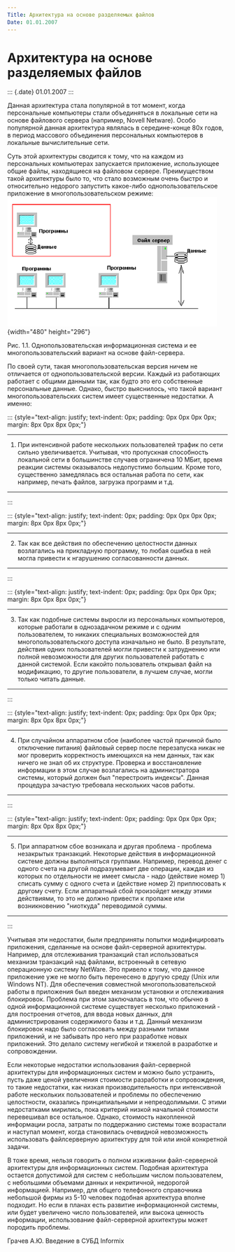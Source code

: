```yaml
---
Title: Архитектура на основе разделяемых файлов
Date: 01.01.2007
---
```



Архитектура на основе разделяемых файлов
========================================

::: {.date}
01.01.2007
:::

Данная архитектура стала популярной в тот момент, когда персональные
компьютеры стали объединяться в локальные сети на основе файлового
сервера (например, Novell Netware). Особо популярной данная архитектура
являлась в середине-конце 80х годов, в период массового объединения
персональных компьютеров в локальные вычислительные сети.

Суть этой архитектуры сводится к тому, что на каждом из персональных
компьютерах запускается приложение, использующее общие файлы,
находящиеся на файловом сервере. Преимуществом такой архитектуры было
то, что стало возможным очень быстро и относительно недорого запустить
какое-либо однопользовательское приложение в многопользовательском
режиме:![](/pic/embim1705.png){width="480" height="296"}

Рис. 1.1. Однопользовательская информационная система и ее
многопользовательский вариант на основе файл-сервера.

По своей сути, такая многопользовательская версия ничем не отличается от
однопользовательской версии. Каждый из работающих работает с общими
данными так, как будто это его собственные персональные данные. Однако,
быстро выяснилось, что такой вариант многопользовательских систем имеет
существенные недостатки. А именно:

::: {style="text-align: justify; text-indent: 0px; padding: 0px 0px 0px 0px; margin: 8px 0px 8px 0px;"}
  ---- -------------------------------------------------------------------------------------------------------------------------------------------------------------------------------------------------------------------------------------------------------------------------------------------------------------------------------------------------------------------
  1.   При интенсивной работе нескольких пользователей трафик по сети сильно увеличивается. Учитывая, что пропускная способность локальной сети в большинстве случаев ограничена 10 МБит, время реакции системы оказывалось недопустимо большим. Кроме того, существенно замедлялась вся остальная работа по сети, как например, печать файлов, загрузка программ и т.д.
  ---- -------------------------------------------------------------------------------------------------------------------------------------------------------------------------------------------------------------------------------------------------------------------------------------------------------------------------------------------------------------------
:::

::: {style="text-align: justify; text-indent: 0px; padding: 0px 0px 0px 0px; margin: 8px 0px 8px 0px;"}
  ---- -----------------------------------------------------------------------------------------------------------------------------------------------------------------------
  2.   Так как все действия по обеспечению целостности данных возлагались на прикладную программу, то любая ошибка в ней могла привести к нгарушению согласованности данных.
  ---- -----------------------------------------------------------------------------------------------------------------------------------------------------------------------
:::

::: {style="text-align: justify; text-indent: 0px; padding: 0px 0px 0px 0px; margin: 8px 0px 8px 0px;"}
  ---- -------------------------------------------------------------------------------------------------------------------------------------------------------------------------------------------------------------------------------------------------------------------------------------------------------------------------------------------------------------------------------------------------------------------------------------------------------------------------------------------------------------
  3.   Так как подобные системы выросли из персональных компьютеров, которые работали в однозадачном режиме и с одним пользователем, то никаких специальных возможностей для многопользовательского доступа изначально не было. В результате, действия одних пользователей могли привести к затруднению или полной невозможности для других пользователей работать с данной системой. Если какойто пользователь открывал файл на модификацию, то другие пользователи, в лучшем случае, могли только читать данные.
  ---- -------------------------------------------------------------------------------------------------------------------------------------------------------------------------------------------------------------------------------------------------------------------------------------------------------------------------------------------------------------------------------------------------------------------------------------------------------------------------------------------------------------
:::

::: {style="text-align: justify; text-indent: 0px; padding: 0px 0px 0px 0px; margin: 8px 0px 8px 0px;"}
  ---- --------------------------------------------------------------------------------------------------------------------------------------------------------------------------------------------------------------------------------------------------------------------------------------------------------------------------------------------------------------------------------------------------------------------------
  4.   При случайном аппаратном сбое (наиболее частой причиной было отключение питания) файловый сервер после перезапуска никак не мог проверить корректность имеющихся на нем данных, так как ничего не знал об их структуре. Проверка и восстановление информации в этом случае возлагались на администратора системы, который должен был "перестроить индексы". Данная процедура зачастую требовала нескольких часов работы.
  ---- --------------------------------------------------------------------------------------------------------------------------------------------------------------------------------------------------------------------------------------------------------------------------------------------------------------------------------------------------------------------------------------------------------------------------
:::

::: {style="text-align: justify; text-indent: 0px; padding: 0px 0px 0px 0px; margin: 8px 0px 8px 0px;"}
  ---- ------------------------------------------------------------------------------------------------------------------------------------------------------------------------------------------------------------------------------------------------------------------------------------------------------------------------------------------------------------------------------------------------------------------------------------------------------------------------------------------------------------------------------------------------
  5.   При аппаратном сбое возникала и другая проблема - проблема незакрытых транзакций. Некоторые действия в информационной системе должны выполняться группами. Например, перевод денег с одного счета на другой подразумевает две операции, каждая из которых по отдельности не имеет смысла - надо (действие номер 1) списать сумму с одного счета и (действие номер 2) приплюсовать к другому счету. Если аппаратный сбой произойдет между этими действиями, то это не должно привести к пропаже или возникновению "ниоткуда" переводимой суммы.
  ---- ------------------------------------------------------------------------------------------------------------------------------------------------------------------------------------------------------------------------------------------------------------------------------------------------------------------------------------------------------------------------------------------------------------------------------------------------------------------------------------------------------------------------------------------------
:::

Учитывая эти недостатки, были предприняты попытки модифицировать
приложения, сделанные на основе файл-серверной архитектуры. Например,
для отслеживания транзакций стал использоваться механизм транзакций над
файлами, встроенный в сетевую операционную систему NetWare. Это привело
к тому, что данное приложение уже не могло быть перенесено в другую
среду (Unix или Windows NT). Для обеспечения совместной
многопользовательской работы в приложения был введен механизм установки
и отслеживания блокировок. Проблема при этом заключалась в том, что
обычно в одной информационной системе существует несколько приложений -
для построения отчетов, для ввода новых данных, для администрирования
содержимого базы и т.д. Данный механизм блокировок надо было согласовать
между разными типами приложений, и не забывать про него при разработке
новых приложений. Это делало систему негибкой и тяжелой в разработке и
сопровождении.

Если некоторые недостатки использования файл-серверной архитектуры для
информационных систем и можно было устранить, пусть даже ценой
увеличения стоимости разработки и сопровождения, то такие недостатки,
как низкая производительность при интенсивной работе нескольких
пользователей и проблемы по обеспечению целостности, оказались
принципиальными и непреодолимыми. С этими недостатками мирились, пока
критерий низкой начальной стоимости перевешивал все остальное. Однако,
стоимость накопленной информации росла, затраты по поддержанию системы
тоже возрастали и наступал момент, когда становилась очевидной
невозможность использовать файлсерверную архитектуру для той или иной
конкретной задачи.

В тоже время, нельзя говорить о полном изживании файл-серверной
архитектуры для информационных систем. Подобная архитектура остается
допустимой для систем с небольшим числом пользователем, с небольшими
объемами данных и некритичной, недорогой информацией. Например, для
общего телефонного справочника небольшой фирмы из 5-10 человек подобная
архитектура вполне подходит. Но если в планах есть развитие
информационной системы, или будет увеличено число пользователей, или
высока ценность информации, использование файл-серверной архитектуры
может породить проблемы.

 

Грачев А.Ю.                Введение в СУБД Informix
